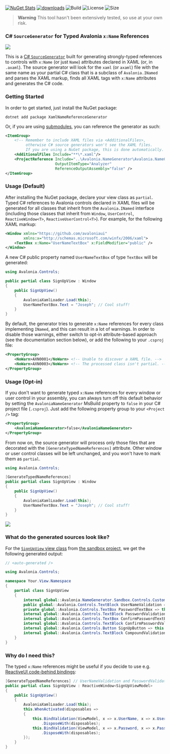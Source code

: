 [![NuGet Stats](https://img.shields.io/nuget/v/XamlNameReferenceGenerator.svg)](https://www.nuget.org/packages/XamlNameReferenceGenerator) [![downloads](https://img.shields.io/nuget/dt/XamlNameReferenceGenerator)](https://www.nuget.org/packages/XamlNameReferenceGenerator) ![Build](https://github.com/avaloniaui/Avalonia.NameGenerator/workflows/Build/badge.svg) ![License](https://img.shields.io/github/license/avaloniaui/Avalonia.NameGenerator.svg) ![Size](https://img.shields.io/github/repo-size/avaloniaui/Avalonia.NameGenerator.svg)

> **Warning** This tool hasn't been extensively tested, so use at your own risk.

### C# `SourceGenerator` for Typed Avalonia `x:Name` References 

<img src="https://hsto.org/webt/6a/j6/v5/6aj6v5vemc3g6zqcks0wm_irg1s.gif" />

This is a [C# `SourceGenerator`](https://devblogs.microsoft.com/dotnet/introducing-c-source-generators/) built for generating strongly-typed references to controls with `x:Name` (or just `Name`) attributes declared in XAML (or, in `.axaml`). The source generator will look for the `xaml` (or `axaml`) file with the same name as your partial C# class that is a subclass of `Avalonia.INamed` and parses the XAML markup, finds all XAML tags with `x:Name` attributes and generates the C# code.

### Getting Started

In order to get started, just install the NuGet package:

```
dotnet add package XamlNameReferenceGenerator
```

Or, if you are using [submodules](https://git-scm.com/docs/git-submodule), you can reference the generator as such:

```xml
<ItemGroup>
    <!-- Remember to include XAML files via <AdditionalFiles>,
         otherwise C# source generators won't see the XAML files.
         If you are using a NuGet package, this is done automatically. -->
    <AdditionalFiles Include="**\*.xaml"/>
    <ProjectReference Include="..\Avalonia.NameGenerator\Avalonia.NameGenerator.csproj"
                      OutputItemType="Analyzer"
                      ReferenceOutputAssembly="false" />
</ItemGroup>
```

### Usage (Default)

After installing the NuGet package, declare your view class as `partial`. Typed C# references to Avalonia controls declared in XAML files will be generated for all classes that inherit from the `Avalonia.INamed` interface (including those classes that inherit from `Window`, `UserControl`, `ReactiveWindow<T>`, `ReactiveUserControl<T>`). For example, for the following XAML markup:

```xml
<Window xmlns="https://github.com/avaloniaui"
        xmlns:x="http://schemas.microsoft.com/winfx/2006/xaml">
    <TextBox x:Name="UserNameTextBox" x:FieldModifier="public" />
</Window>
```

A new C# public property named `UserNameTextBox` of type `TextBox` will be generated:

```cs
using Avalonia.Controls;

public partial class SignUpView : Window
{
    public SignUpView()
    {
        AvaloniaXamlLoader.Load(this);
        UserNameTextBox.Text = "Joseph"; // Cool stuff!
    }
}
```

By default, the generator tries to generate `x:Name` references for every class implementing `INamed`, and this can result in a lot of warnings. In order to disable those warnings, either switch to opt-in attribute-based approach (see the documentation section below), or add the following to your `.csproj` file:

```xml
<PropertyGroup>
    <NoWarn>AXN0001</NoWarn> <!-- Unable to discover a XAML file. -->
    <NoWarn>AXN0003</NoWarn> <!-- The processed class isn't partial. -->
</PropertyGroup>
```

### Usage (Opt-in)

If you don't want to generate typed `x:Name` references for every window or user control in your assembly, you can always turn off this default behavior by setting the `AvaloniaNameGenerator` MsBuild property to `false` in your C# project file (`.csproj`). Just add the following property group to your `<Project />` tag:

```xml
<PropertyGroup>
    <AvaloniaNameGenerator>false</AvaloniaNameGenerator>
</PropertyGroup>
```

From now on, the source generator will process only those files that are decorated with the `[GenerateTypedNameReferences]` attribute. Other window or user control classes will be left unchanged, and you won't have to mark them as `partial`.

```cs
using Avalonia.Controls;

[GenerateTypedNameReferences]
public partial class SignUpView : Window
{
    public SignUpView()
    {
        AvaloniaXamlLoader.Load(this);
        UserNameTextBox.Text = "Joseph"; // Cool stuff!
    }
}
```

<img src="https://hsto.org/getpro/habr/post_images/d9f/4aa/a1e/d9f4aaa1eb450f5dd2fca66631bc16a0.gif" />

### What do the generated sources look like?

For the [`SignUpView` view class](https://github.com/avaloniaui/Avalonia.NameGenerator/blob/main/src/Avalonia.NameGenerator.Sandbox/Views/SignUpView.xaml) from [the sandbox project](https://github.com/avaloniaui/Avalonia.NameGenerator/tree/main/Avalonia.NameGenerator.Sandbox), we get the following generated output:

```cs
// <auto-generated />

using Avalonia.Controls;

namespace Your.View.Namespace
{
    partial class SignUpView
    {
        internal global::Avalonia.NameGenerator.Sandbox.Controls.CustomTextBox UserNameTextBox => this.FindControl<global::Avalonia.NameGenerator.Sandbox.Controls.CustomTextBox>("UserNameTextBox");
        public global::Avalonia.Controls.TextBlock UserNameValidation => this.FindControl<global::Avalonia.Controls.TextBlock>("UserNameValidation");
        private global::Avalonia.Controls.TextBox PasswordTextBox => this.FindControl<global::Avalonia.Controls.TextBox>("PasswordTextBox");
        internal global::Avalonia.Controls.TextBlock PasswordValidation => this.FindControl<global::Avalonia.Controls.TextBlock>("PasswordValidation");
        internal global::Avalonia.Controls.TextBox ConfirmPasswordTextBox => this.FindControl<global::Avalonia.Controls.TextBox>("ConfirmPasswordTextBox");
        internal global::Avalonia.Controls.TextBlock ConfirmPasswordValidation => this.FindControl<global::Avalonia.Controls.TextBlock>("ConfirmPasswordValidation");
        internal global::Avalonia.Controls.Button SignUpButton => this.FindControl<global::Avalonia.Controls.Button>("SignUpButton");
        internal global::Avalonia.Controls.TextBlock CompoundValidation => this.FindControl<global::Avalonia.Controls.TextBlock>("CompoundValidation");
    }
}
```

### Why do I need this?

The typed `x:Name` references might be useful if you decide to use e.g. [ReactiveUI code-behind bindings](https://www.reactiveui.net/docs/handbook/data-binding/):

```cs
[GenerateTypedNameReferences] // UserNameValidation and PasswordValidation are auto generated.
public partial class SignUpView : ReactiveWindow<SignUpViewModel>
{
    public SignUpView()
    {
        AvaloniaXamlLoader.Load(this);
        this.WhenActivated(disposables =>
        {
            this.BindValidation(ViewModel, x => x.UserName, x => x.UserNameValidation.Text)
                .DisposeWith(disposables);
            this.BindValidation(ViewModel, x => x.Password, x => x.PasswordValidation.Text)
                .DisposeWith(disposables);
        });
    }
}
```

